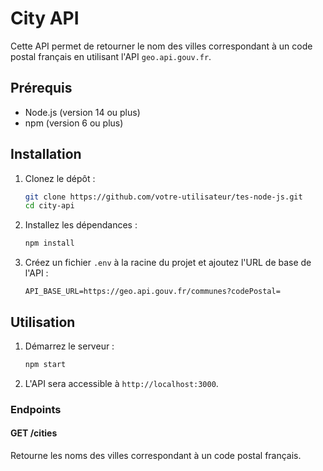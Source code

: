 # City API

Cette API permet de retourner le nom des villes correspondant à un code postal français en utilisant l'API `geo.api.gouv.fr`.

## Prérequis

- Node.js (version 14 ou plus)
- npm (version 6 ou plus)

## Installation

1. Clonez le dépôt :

    ```bash
    git clone https://github.com/votre-utilisateur/tes-node-js.git
    cd city-api
    ```

2. Installez les dépendances :

    ```bash
    npm install
    ```

3. Créez un fichier `.env` à la racine du projet et ajoutez l'URL de base de l'API :

    ```env
    API_BASE_URL=https://geo.api.gouv.fr/communes?codePostal=
    ```

## Utilisation

1. Démarrez le serveur :

    ```bash
    npm start
    ```

2. L'API sera accessible à `http://localhost:3000`.

### Endpoints

#### GET /cities

Retourne les noms des villes correspondant à un code postal français.
